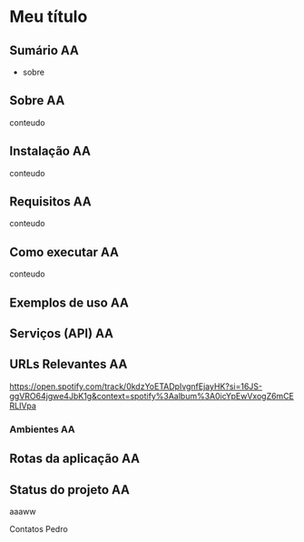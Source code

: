# Meu título

## Sumário AA
- sobre
## Sobre AA
conteudo
## Instalação AA
conteudo
## Requisitos AA
conteudo
## Como executar AA
conteudo
## Exemplos de uso AA

## Serviços (API) AA

## URLs Relevantes AA
https://open.spotify.com/track/0kdzYoETADpIvgnfEjayHK?si=16JS-ggVRO64jgwe4JbK1g&context=spotify%3Aalbum%3A0icYpEwVxogZ6mCERLIVpa
### Ambientes AA

## Rotas da aplicação AA

## Status do projeto AA
aaaww

Contatos
Pedro